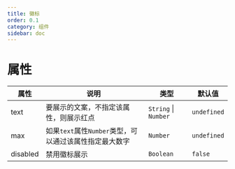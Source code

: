 ```yaml
---
title: 徽标
order: 0.1 
category: 组件
sidebar: doc
---
```


# 属性

| 属性 | 说明 | 类型 | 默认值 |
| --- | --- | --- | --- |
| text | 要展示的文案，不指定该属性，则展示红点 | `String` &#124; `Number` | `undefined` |
| max | 如果`text`属性`Number`类型，可以通过该属性指定最大数字 | `Number` | `undefined` |
| disabled | 禁用徽标展示 | `Boolean` | `false` |
